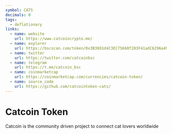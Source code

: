 ```yaml
---
symbol: CATS
decimals: 0
tags:
  - deflationary
links:
  - name: website
    url: https://www.catcoincrypto.me/
  - name: explorer
    url: https://bscscan.com/token/0x3B3691d4C3EC75660f203F41adC6296a494404d0
  - name: twitter
    url: https://twitter.com/catcoinbsc
  - name: telegram
    url: https://t.me/catcoin_bsc
  - name: coinmarketcap
    url: https://coinmarketcap.com/currencies/catcoin-token/
  - name: source_code
    url: https://github.com/catcointoken-cats/
---
```


# Catcoin Token

Catcoin is the community driven project to connect cat lovers worldwide
